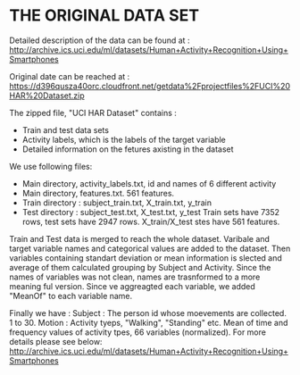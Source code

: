 # THE ORIGINAL DATA SET
Detailed description of the data can be found at :
http://archive.ics.uci.edu/ml/datasets/Human+Activity+Recognition+Using+Smartphones

Original date can be reached at :
https://d396qusza40orc.cloudfront.net/getdata%2Fprojectfiles%2FUCI%20HAR%20Dataset.zip

The zipped file, "UCI HAR Dataset" contains :
- Train and test data sets
- Activity labels, which is the labels of the target variable
- Detailed information on the fetures axisting in the dataset


We use following files:
- Main directory, activity_labels.txt, id and names of 6 different activity
- Main directory, features.txt. 561 features.
- Train directory : subject_train.txt, X_train.txt, y_train
- Test directory : subject_test.txt, X_test.txt, y_test
Train sets have 7352 rows, test sets have 2947 rows.
X_train/X_test stes have 561 features.

Train and Test data is merged to reach the whole dataset.
Varibale and target variable names and categorical values are added to the dataset.
Then variables containing standart deviation or mean information is slected and average of them calculated grouping by Subject and Activity.
Since the names of variables was not clean, names are trasnformed to a more meaning ful version. Since ve aggreagted each variable, we added "MeanOf" to each variable name.

Finally we have :
  Subject : The person id whose moevements are collected. 1 to 30. 
  Motion  : Activity tyeps, "Walking", "Standing" etc.
  Mean of time and frequency values of activity tpes, 66 variables (normalized).
  For more details please see below:
    http://archive.ics.uci.edu/ml/datasets/Human+Activity+Recognition+Using+Smartphones
